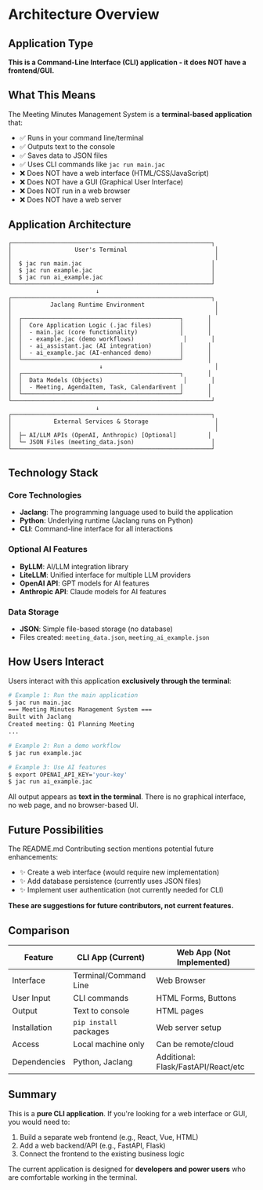 # Architecture Overview

## Application Type

**This is a Command-Line Interface (CLI) application - it does NOT have a frontend/GUI.**

## What This Means

The Meeting Minutes Management System is a **terminal-based application** that:

- ✅ Runs in your command line/terminal
- ✅ Outputs text to the console
- ✅ Saves data to JSON files
- ✅ Uses CLI commands like `jac run main.jac`
- ❌ Does NOT have a web interface (HTML/CSS/JavaScript)
- ❌ Does NOT have a GUI (Graphical User Interface)
- ❌ Does NOT run in a web browser
- ❌ Does NOT have a web server

## Application Architecture

```
┌─────────────────────────────────────────────────────────┐
│                  User's Terminal                         │
│                                                          │
│  $ jac run main.jac                                     │
│  $ jac run example.jac                                  │
│  $ jac run ai_example.jac                               │
└─────────────────────────────────────────────────────────┘
                         ↓
┌─────────────────────────────────────────────────────────┐
│           Jaclang Runtime Environment                    │
│                                                          │
│  ┌─────────────────────────────────────────────┐       │
│  │  Core Application Logic (.jac files)        │       │
│  │  - main.jac (core functionality)            │       │
│  │  - example.jac (demo workflows)              │       │
│  │  - ai_assistant.jac (AI integration)        │       │
│  │  - ai_example.jac (AI-enhanced demo)        │       │
│  └─────────────────────────────────────────────┘       │
│                         ↓                                │
│  ┌─────────────────────────────────────────────┐       │
│  │  Data Models (Objects)                       │       │
│  │  - Meeting, AgendaItem, Task, CalendarEvent │       │
│  └─────────────────────────────────────────────┘       │
└─────────────────────────────────────────────────────────┘
                         ↓
┌─────────────────────────────────────────────────────────┐
│            External Services & Storage                   │
│                                                          │
│  ├─ AI/LLM APIs (OpenAI, Anthropic) [Optional]         │
│  └─ JSON Files (meeting_data.json)                      │
└─────────────────────────────────────────────────────────┘
```

## Technology Stack

### Core Technologies
- **Jaclang**: The programming language used to build the application
- **Python**: Underlying runtime (Jaclang runs on Python)
- **CLI**: Command-line interface for all interactions

### Optional AI Features
- **ByLLM**: AI/LLM integration library
- **LiteLLM**: Unified interface for multiple LLM providers
- **OpenAI API**: GPT models for AI features
- **Anthropic API**: Claude models for AI features

### Data Storage
- **JSON**: Simple file-based storage (no database)
- Files created: `meeting_data.json`, `meeting_ai_example.json`

## How Users Interact

Users interact with this application **exclusively through the terminal**:

```bash
# Example 1: Run the main application
$ jac run main.jac
=== Meeting Minutes Management System ===
Built with Jaclang
Created meeting: Q1 Planning Meeting
...

# Example 2: Run a demo workflow
$ jac run example.jac

# Example 3: Use AI features
$ export OPENAI_API_KEY='your-key'
$ jac run ai_example.jac
```

All output appears as **text in the terminal**. There is no graphical interface, no web page, and no browser-based UI.

## Future Possibilities

The README.md Contributing section mentions potential future enhancements:

- ✨ Create a web interface (would require new implementation)
- ✨ Add database persistence (currently uses JSON files)
- ✨ Implement user authentication (not currently needed for CLI)

**These are suggestions for future contributors, not current features.**

## Comparison

| Feature | CLI App (Current) | Web App (Not Implemented) |
|---------|------------------|---------------------------|
| Interface | Terminal/Command Line | Web Browser |
| User Input | CLI commands | HTML Forms, Buttons |
| Output | Text to console | HTML pages |
| Installation | `pip install` packages | Web server setup |
| Access | Local machine only | Can be remote/cloud |
| Dependencies | Python, Jaclang | Additional: Flask/FastAPI/React/etc |

## Summary

This is a **pure CLI application**. If you're looking for a web interface or GUI, you would need to:

1. Build a separate web frontend (e.g., React, Vue, HTML)
2. Add a web backend/API (e.g., FastAPI, Flask)
3. Connect the frontend to the existing business logic

The current application is designed for **developers and power users** who are comfortable working in the terminal.
